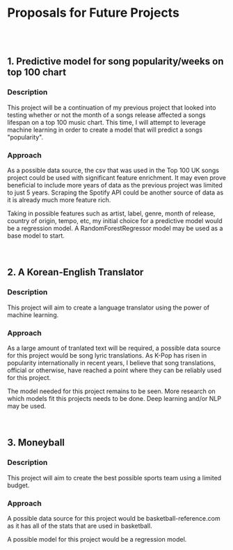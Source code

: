 # Proposals for Future Projects
<br/>
<br/>

## 1. Predictive model for song popularity/weeks on top 100 chart
### Description
This project will be a continuation of my previous project that looked into testing whether or not the month of a songs release affected a songs lifespan on a top 100 music chart. This time, I will attempt to leverage machine learning in order to create a model that will predict a songs "popularity".

### Approach
As a possible data source, the csv that was used in the Top 100 UK songs project could be used with significant feature enrichment. It may even prove beneficial to include more years of data as the previous project was limited to just 5 years. Scraping the Spotify API could be another source of data as it is already much more feature rich.

Taking in possible features such as artist, label, genre, month of release, country of origin, tempo, etc, my initial choice for a predictive model would be a regression model. A RandomForestRegressor model may be used as a base model to start.
<br/>
<br/>
<br/>
## 2. A Korean-English Translator
### Description
This project will aim to create a language translator using the power of machine learning.

### Approach
As a large amount of tranlated text will be required, a possible data source for this project would be song lyric translations. As K-Pop has risen in popularity internationally in recent years, I believe that song translations, official or otherwise, have reached a point where they can be reliably used for this project.

The model needed for this project remains to be seen. More research on which models fit this projects needs to be done. Deep learning and/or NLP may be used.
<br/>
<br/>
<br/>
## 3. Moneyball
### Description
This project will aim to create the best possible sports team using a limited budget.

### Approach
A possible data source for this project would be basketball-reference.com as it has all of the stats that are used in basketball.

A possible model for this project would be a regression model.
